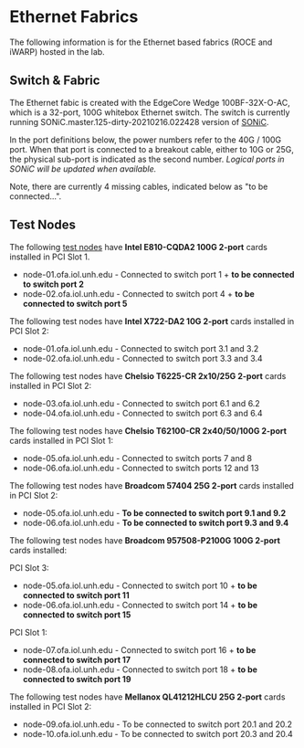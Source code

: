 # Ethernet Fabrics

The following information is for the Ethernet based fabrics (ROCE and iWARP)
hosted in the lab.

## Switch & Fabric

The Ethernet fabic is created with the EdgeCore Wedge 100BF-32X-O-AC, which is
a 32-port, 100G whitebox Ethernet switch.  The switch is currently running
SONiC.master.125-dirty-20210216.022428 version of [SONiC](https://azure.github.io/SONiC/).

In the port definitions below, the power numbers refer to the 40G / 100G port. When
that port is connected to a breakout cable, either to 10G or 25G, the physical
sub-port is indicated as the second number.  *Logical ports in SONiC will be updated
when available.*

Note, there are currently 4 missing cables, indicated below as "to be connected...".

## Test Nodes

The following [test nodes](test_nodes.md) have **Intel E810-CQDA2 100G 2-port** cards installed in PCI Slot 1.

* node-01.ofa.iol.unh.edu - Connected to switch port 1 + **to be connected to switch port 2**
* node-02.ofa.iol.unh.edu - Connected to switch port 4 + **to be connected to switch port 5**

The following test nodes have **Intel X722-DA2 10G 2-port** cards installed in PCI Slot 2:

* node-01.ofa.iol.unh.edu - Connected to switch port 3.1 and 3.2
* node-02.ofa.iol.unh.edu - Connected to switch port 3.3 and 3.4

The following test nodes have **Chelsio T6225-CR 2x10/25G 2-port** cards installed in PCI Slot 2:

* node-03.ofa.iol.unh.edu - Connected to switch port 6.1 and 6.2
* node-04.ofa.iol.unh.edu - Connected to switch port 6.3 and 6.4

The following test nodes have **Chelsio T62100-CR 2x40/50/100G 2-port** cards installed in PCI Slot 1:

* node-05.ofa.iol.unh.edu - Connected to switch ports 7 and 8
* node-06.ofa.iol.unh.edu - Connected to switch ports 12 and 13

The following test nodes have **Broadcom 57404 25G 2-port** cards installed in PCI Slot 2:

* node-05.ofa.iol.unh.edu - **To be connected to switch port 9.1 and 9.2**
* node-06.ofa.iol.unh.edu - **To be connected to switch port 9.3 and 9.4**

The following test nodes have **Broadcom 957508-P2100G 100G 2-port** cards installed:

PCI Slot 3:

* node-05.ofa.iol.unh.edu - Connected to switch port 10 + **to be connected to switch port 11**
* node-06.ofa.iol.unh.edu - Connected to switch port 14 + **to be connected to switch port 15**

PCI Slot 1:

* node-07.ofa.iol.unh.edu - Connected to switch port 16 + **to be connected to switch port 17**
* node-08.ofa.iol.unh.edu - Connected to switch port 18 + **to be connected to switch port 19**

The following test nodes have **Mellanox QL41212HLCU 25G 2-port** cards installed in PCI Slot 2:

* node-09.ofa.iol.unh.edu - To be connected to switch port 20.1 and 20.2
* node-10.ofa.iol.unh.edu - To be connected to switch port 20.3 and 20.4
